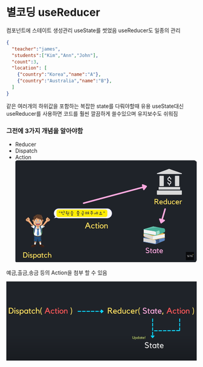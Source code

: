 # 별코딩 useReducer
컴포넌트에 스테이트 생성관리 useState를 썻었음
useReducer도 일종의 관리
```json
{
  "teacher":"james",
  "students":["Kim","Ann","John"],
  "count":3,
  "location": [
    {"country":"Korea","name":"A"},
    {"country":"Australia","name":"B"},
  ]
}
```
같은 여러개의 하위값을 포함하는 복잡한 state를 다뤄야할때 유용
useState대신 useReducer를 사용하면 코드를 훨씬 깔끔하게 쓸수있으며 유지보수도 쉬워짐

### 그전에 3가지 개념을 알아야함
* Reducer
* Dispatch
* Action
![useReducer설명이미지](./public/img/useReducer설명이미지2.png)

예금,출금,송금 등의 Action을 첨부 할 수 있음

![useReducer설명이미지](./public/img/useReducer설명이미지3.png)
